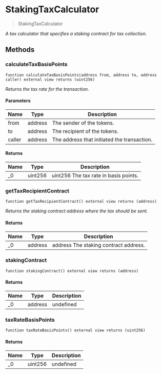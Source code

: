 # StakingTaxCalculator



> StakingTaxCalculator



*A tax calculator that specifies a staking contract for tax collection.*

## Methods

### calculateTaxBasisPoints

```solidity
function calculateTaxBasisPoints(address from, address to, address caller) external view returns (uint256)
```



*Returns the tax rate for the transaction.*

#### Parameters

| Name | Type | Description |
|---|---|---|
| from | address | The sender of the tokens. |
| to | address | The recipient of the tokens. |
| caller | address | The address that initiated the transaction. |

#### Returns

| Name | Type | Description |
|---|---|---|
| _0 | uint256 | uint256 The tax rate in basis points. |

### getTaxRecipientContract

```solidity
function getTaxRecipientContract() external view returns (address)
```



*Returns the staking contract address where the tax should be sent.*


#### Returns

| Name | Type | Description |
|---|---|---|
| _0 | address | address The staking contract address. |

### stakingContract

```solidity
function stakingContract() external view returns (address)
```






#### Returns

| Name | Type | Description |
|---|---|---|
| _0 | address | undefined |

### taxRateBasisPoints

```solidity
function taxRateBasisPoints() external view returns (uint256)
```






#### Returns

| Name | Type | Description |
|---|---|---|
| _0 | uint256 | undefined |




